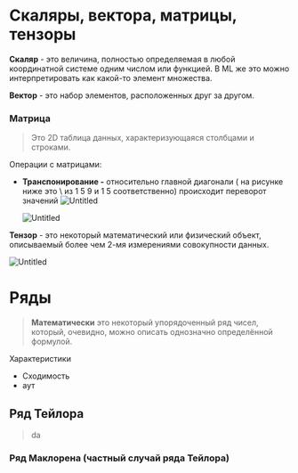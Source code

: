 # Скаляры, вектора, матрицы, тензоры
**Скаляр** - это величина, полностью определяемая в любой координатной системе одним числом или функцией. 
В ML же это можно интерпретировать как какой-то элемент множества.

**Вектор** - это набор элементов, расположенных друг за другом.
### **Матрица**
> Это 2D таблица данных, характеризующаяся столбцами и строками.

Операции с матрицами:

- **Транспонирование -** относительно главной диагонали ( на рисунке ниже это \ из 1 5 9 и 1 5 соответственно) происходит переворот значений
    ![Untitled](resources/image-storage/Untitled.png)
    
    ![Untitled](resources/image-storage/Untitled%201.png)
    
**Тензор** - это некоторый математический или физический объект, описываемый более чем 2-мя измерениями совокупности данных.

![Untitled](resources/image-storage/Untitled%202.png)
# Ряды
> **Математически** это некоторый упорядоченный ряд чисел, который, очевидно, можно описать однозначно определённой формулой.

Характеристики
- Сходимость
- аут
## Ряд Тейлора
> da
### Ряд Маклорена (частный случай ряда Тейлора)